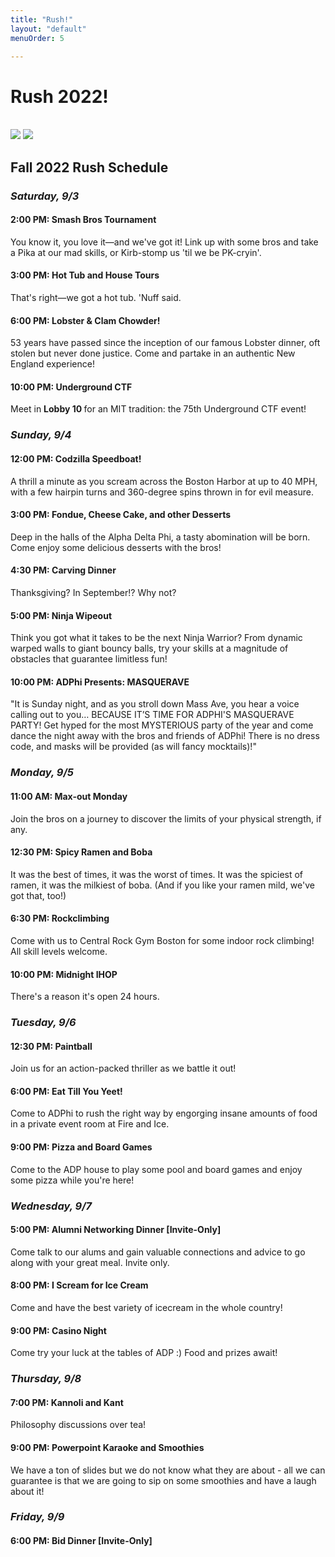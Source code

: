 ```yaml
---
title: "Rush!"
layout: "default"
menuOrder: 5

---
```

<div class="content container">

<h1>Rush 2022!</h1>
<br />

<!--
Our 2021 Rush is over, and 2022 is yet to begin! Check back in late August to see all of our wonderful events!
-->


<img src="/images/rush_schedules/Fall2022.png">
<img src="/images/rush_schedules/Fall2022card.png">

<h2> Fall 2022 Rush Schedule </h2>

<h3> <i> Saturday, 9/3 </i> </h3>

<h4> 2:00 PM: Smash Bros Tournament </h4>
You know it, you love it—and we've got it! Link up with some bros and take a Pika at our mad skills, or Kirb-stomp us 'til we be PK-cryin'.

<h4> 3:00 PM:  Hot Tub and House Tours </h4>
That's right—we got a hot tub. 'Nuff said.

<h4> 6:00 PM: Lobster & Clam Chowder! </h4>
53 years have passed since the inception of our famous Lobster dinner, oft stolen but never done justice. Come and partake in an authentic New England experience!

<h4> 10:00 PM: Underground CTF</h4>
Meet in <b> Lobby 10 </b> for an MIT tradition: the 75th Underground CTF event!

<h3> <i> Sunday, 9/4 </i> </h3>

<h4> 12:00 PM: Codzilla Speedboat!</h4>
A thrill a minute as you scream across the Boston Harbor at up to 40 MPH, with a few hairpin turns and 360-degree spins thrown in for evil measure.

<h4> 3:00 PM: Fondue, Cheese Cake, and other Desserts</h4>
Deep in the halls of the Alpha Delta Phi, a tasty abomination will be born. Come enjoy some delicious desserts with the bros!

<h4> 4:30 PM: Carving Dinner </h4>
Thanksgiving? In September!? Why not?

<h4> 5:00 PM: Ninja Wipeout</h4>
Think you got what it takes to be the next Ninja Warrior? From dynamic warped walls to giant bouncy balls, try your skills at a magnitude of obstacles that guarantee limitless fun!

<h4> 10:00 PM: ADPhi Presents: MASQUERAVE </h4>
"It is Sunday night, and as you stroll down Mass Ave, you hear a voice calling out to you…
BECAUSE IT’S TIME FOR ADPHI'S MASQUERAVE PARTY! Get hyped for the most MYSTERIOUS 
party of the year and come dance the night away with the bros and friends of ADPhi! 
There is no dress code, and masks will be provided (as will fancy mocktails)!"

<h3> <i> Monday, 9/5 </i> </h3>

<h4> 11:00 AM: Max-out Monday </h4>
Join the bros on a journey to discover the limits of your physical strength, if any.

<h4> 12:30 PM: Spicy Ramen and Boba </h4>
It was the best of times, it was the worst of times. It was the spiciest of ramen, it was the milkiest of boba. (And if you like your ramen mild, we've got that, too!)

<h4> 6:30 PM: Rockclimbing </h4>
Come with us to Central Rock Gym Boston for some indoor rock climbing! All skill levels welcome.

<h4> 10:00 PM: Midnight IHOP</h4>
There's a reason it's open 24 hours.

<h3> <i> Tuesday, 9/6 </i> </h3>

<h4> 12:30 PM: Paintball </h4>
Join us for an action-packed thriller as we battle it out!

<h4> 6:00 PM: Eat Till You Yeet!</h4>
Come to ADPhi to rush the right way by engorging insane amounts of food in a private event room at Fire and Ice.

<h4> 9:00 PM: Pizza and Board Games</h4>
Come to the ADP house to play some pool and board games and enjoy some pizza while you're here!

<h3> <i> Wednesday, 9/7 </i> </h3>

<h4> 5:00 PM: Alumni Networking Dinner [Invite-Only] </h4>
Come talk to our alums and gain valuable connections and advice to go along with your great meal. Invite only.

<h4> 8:00 PM: I Scream for Ice Cream</h4>
Come and have the best variety of icecream in the whole country!

<h4> 9:00 PM: Casino Night</h4>
Come try your luck at the tables of ADP :) Food and prizes await!

<h3> <i> Thursday, 9/8 </i> </h3>

<h4> 7:00 PM: Kannoli and Kant </h4>
Philosophy discussions over tea!

<h4> 9:00 PM: Powerpoint Karaoke and Smoothies</h4>
We have a ton of slides but we do not know what they are about - all we can guarantee is that we are going to sip on some smoothies and have a laugh about it!

<h3> <i> Friday, 9/9 </i> </h3>

<h4> 6:00 PM: Bid Dinner [Invite-Only]</h4>


<br />
<br />

</div>
